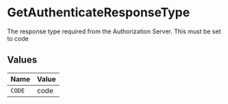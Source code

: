 # GetAuthenticateResponseType

The response type required from the Authorization Server. This must be set to code


## Values

| Name   | Value  |
| ------ | ------ |
| `CODE` | code   |